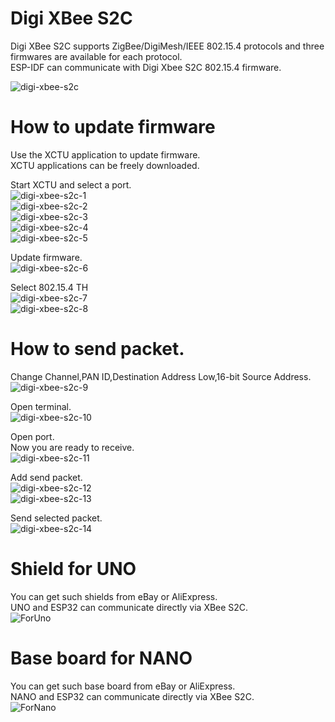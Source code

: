 # Digi XBee S2C
Digi XBee S2C supports ZigBee/DigiMesh/IEEE 802.15.4 protocols and three firmwares are available for each protocol.   
ESP-IDF can communicate with Digi Xbee S2C 802.15.4 firmware.   

![digi-xbee-s2c](https://github.com/nopnop2002/esp-idf-ieee802154/assets/6020549/82b1ebdb-f292-415e-9259-fb2f8a17b5d7)

# How to update firmware
Use the XCTU application to update firmware.   
XCTU applications can be freely downloaded.   

Start XCTU and select a port.   
![digi-xbee-s2c-1](https://github.com/nopnop2002/esp-idf-ieee802154/assets/6020549/cf966e74-c251-4885-a546-e082466bd835)   
![digi-xbee-s2c-2](https://github.com/nopnop2002/esp-idf-ieee802154/assets/6020549/22ce3724-4c50-45f3-8436-085d962a5232)   
![digi-xbee-s2c-3](https://github.com/nopnop2002/esp-idf-ieee802154/assets/6020549/ec3fb1f4-121a-405d-8ff2-f082d5bfe797)   
![digi-xbee-s2c-4](https://github.com/nopnop2002/esp-idf-ieee802154/assets/6020549/da5dadc4-33ce-46d8-b308-2b82850f8997)   
![digi-xbee-s2c-5](https://github.com/nopnop2002/esp-idf-ieee802154/assets/6020549/15c7a802-6267-4780-9e0b-0c9f4c27ca1b)   

Update firmware.   
![digi-xbee-s2c-6](https://github.com/nopnop2002/esp-idf-ieee802154/assets/6020549/552db5d4-bf95-4469-897e-9184050b4da1)   

Select 802.15.4 TH   
![digi-xbee-s2c-7](https://github.com/nopnop2002/esp-idf-ieee802154/assets/6020549/609aedec-dc35-4112-a8a9-e3e8fc534491)   
![digi-xbee-s2c-8](https://github.com/nopnop2002/esp-idf-ieee802154/assets/6020549/6fe7f098-69e6-4325-8066-68ba5aca817b)   

# How to send packet.
Change Channel,PAN ID,Destination Address Low,16-bit Source Address.   
![digi-xbee-s2c-9](https://github.com/nopnop2002/esp-idf-ieee802154/assets/6020549/94fe2d0f-7c4c-4931-8d36-2ff931a54b10)

Open terminal.   
![digi-xbee-s2c-10](https://github.com/nopnop2002/esp-idf-ieee802154/assets/6020549/c61a0ddb-d8a3-4fc9-90e7-6bc5a2974a84)   

Open port.   
Now you are ready to receive.   
![digi-xbee-s2c-11](https://github.com/nopnop2002/esp-idf-ieee802154/assets/6020549/97b39733-1dc5-4db0-94c3-cf26ef82e7e8)   

Add send packet.   
![digi-xbee-s2c-12](https://github.com/nopnop2002/esp-idf-ieee802154/assets/6020549/66ef22ce-ade6-4265-94fc-7009abab099c)   
![digi-xbee-s2c-13](https://github.com/nopnop2002/esp-idf-ieee802154/assets/6020549/24108a63-d753-4bc8-9c19-225317dc190e)   

Send selected packet.   
![digi-xbee-s2c-14](https://github.com/nopnop2002/esp-idf-ieee802154/assets/6020549/ccfed819-dc3e-4df1-8b4e-22a7338341f7)   


# Shield for UNO
You can get such shields from eBay or AliExpress.   
UNO and ESP32 can communicate directly via XBee S2C.   
![ForUno](https://github.com/nopnop2002/esp-idf-ieee802154/assets/6020549/2a749423-80c6-4ffb-8c96-dd9419d9fe3d)

# Base board for NANO
You can get such base board from eBay or AliExpress.   
NANO and ESP32 can communicate directly via XBee S2C.   
![ForNano](https://github.com/nopnop2002/esp-idf-ieee802154/assets/6020549/d596b8e9-fe05-4345-bcdf-d692ef8de8a5)
